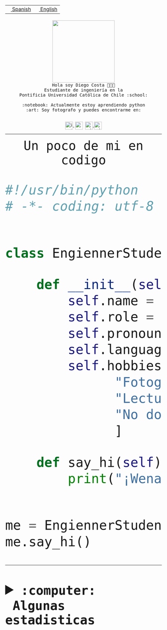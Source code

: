 <table border="0"  align="right">
 <tr><td><a href="README.md"><img src="https://upload.wikimedia.org/wikipedia/commons/thumb/8/89/Bandera_de_Espa%C3%B1a.svg/1200px-Bandera_de_Espa%C3%B1a.svg.png" height="10"> Spanish</a></td>
 <td><a href="README.en.md"><img src="https://upload.wikimedia.org/wikipedia/commons/a/a4/Flag_of_the_United_States.svg" height="10"> English</a></td></tr>
</table><br><br><br>


<p align="center">
  <img src="https://github.com/diegocostares/diegocostares/blob/main/Images/aaa2.gif?raw=true" height="200px" weight="200px">
  <br><samp>
    Hola soy Diego Costa 👨🏻‍💻<br>
    Estudiante de ingeniería en la <br>
    Pontificia Universidad Católica de Chile :school:<br>
  <br>
    :notebook: Actualmente estoy aprendiendo python <br>
    :art: Soy fotografo y puedes encontrarme en: <br>
  <br></samp>
  
</p>

<p align="center">
   <a href="https://instagram.com/diegocosta_no" target="blank">
    <img 
    align="center" src="https://cdn.jsdelivr.net/npm/simple-icons@3.0.1/icons/instagram.svg" alt="instagram" height="25px" width="25px" />
  </a>
  <a style="border: 3px solid; color: white;"href="https://t.me/diegocosta_no" target="blank">
  <img
  align="center" alt="Telegram" width="25px" src="https://icons-for-free.com/iconfiles/png/512/Telegram-1324888767380505522.png" />
</a>
<a href="https://api.whatsapp.com/send?phone=56971897835&text=Hola!" target="blank">
  <img
  align="center" alt="wtsp" width="25px" src="https://img.icons8.com/pastel-glyph/2x/whatsapp--v2.png" />
</a>
<a href="https://www.linkedin.com/in/diego-costa-786249213/" target="blank">
  <img
  align="center" alt="wtsp" width="25px" src="https://img.icons8.com/metro/452/linkedin.png" />
</a>

  </a>
</p>

---


<p align="center"><font size="25"><samp>Un poco de mi en codigo</samp></front></p>


```python
#!/usr/bin/python
# -*- coding: utf-8 -*-


class EngiennerStudent:

    def __init__(self):
        self.name = "Diego Costa"
        self.role = "Estudiante"
        self.pronouns = "he/him"
        self.language_spoken = ["es_CL", "en_US"]
        self.hobbies = [
              "Fotografia",
              "Lectura",
              "No dormir",
              ]

    def say_hi(self):
        print("¡Wena mundo!")


me = EngiennerStudent()
me.say_hi()
```
---
<details>
  <summary><b><samp>:computer: &nbsp;Algunas estadisticas</samp></b></summary>
  <br/></p>

<!--START_SECTION:waka-->
![Code Time](http://img.shields.io/badge/Code%20Time-813%20hrs%204%20mins-blue)

**Soy nocturno 🦉** 

```text
🌞 Mañana                 9 commits           ░░░░░░░░░░░░░░░░░░░░░░░░░   00.39 % 
🌆 Día                    702 commits         ████████░░░░░░░░░░░░░░░░░   30.36 % 
🌃 Tarde                  1021 commits        ███████████░░░░░░░░░░░░░░   44.16 % 
🌙 Noche                  580 commits         ██████░░░░░░░░░░░░░░░░░░░   25.09 % 
```
📅 **Soy más productivo los Martes** 

```text
Lunes                    356 commits         ████░░░░░░░░░░░░░░░░░░░░░   15.40 % 
Martes                   454 commits         █████░░░░░░░░░░░░░░░░░░░░   19.64 % 
Miércoles                305 commits         ███░░░░░░░░░░░░░░░░░░░░░░   13.19 % 
Jueves                   292 commits         ███░░░░░░░░░░░░░░░░░░░░░░   12.63 % 
Viernes                  370 commits         ████░░░░░░░░░░░░░░░░░░░░░   16.00 % 
Sábado                   204 commits         ██░░░░░░░░░░░░░░░░░░░░░░░   08.82 % 
Domingo                  331 commits         ████░░░░░░░░░░░░░░░░░░░░░   14.32 % 
```


📊 **Esta semana me dediqué a** 

```text
🐱‍💻 Proyectos: 
2023-1-S4-Grupo2-Backend 15 hrs 4 mins       ███████████████████░░░░░░   76.66 % 
Arqui-31                 3 hrs 2 mins        ████░░░░░░░░░░░░░░░░░░░░░   15.47 % 
gpti-scrapper-main       55 mins             █░░░░░░░░░░░░░░░░░░░░░░░░   04.69 % 
proyecto-grupo-31        23 mins             █░░░░░░░░░░░░░░░░░░░░░░░░   02.03 % 
login_MP                 5 mins              ░░░░░░░░░░░░░░░░░░░░░░░░░   00.46 % 
```


 Last Updated on 21/04/2023 01:26:44 UTC
<!--END_SECTION:waka-->
  
  

<p align="center"> <img src="https://github-readme-stats.vercel.app/api?username=diegocostares&show_icons=true&theme=ayu-mirage" alt="abhisheknaiidu" /></p>
 
</details>
